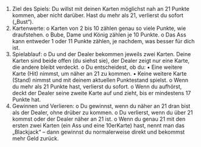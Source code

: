1. Ziel des Spiels: Du willst mit deinen Karten möglichst nah an 21 Punkte
kommen, aber nicht darüber. Hast du mehr als 21, verlierst du sofort („Bust“).
2. Kartenwerte:
o Karten von 2 bis 10 zählen genau so viele Punkte, wie draufstehen.
o Bube, Dame und König zählen je 10 Punkte.
o Das Ass kann entweder 1 oder 11 Punkte zählen, je nachdem, was besser
für dich ist.
3. Spielablauf:
o Du und der Dealer bekommen jeweils zwei Karten. Deine Karten sind
beide offen (du siehst sie), der Dealer zeigt nur eine Karte, die andere
bleibt verdeckt.
o Du entscheidest, ob du:
▪ Eine weitere Karte (Hit) nimmst, um näher an 21 zu kommen.
▪ Keine weitere Karte (Stand) nimmst und mit deinem aktuellen
Punktestand spielst.
o Wenn du mehr als 21 Punkte hast, verlierst du sofort.
o Wenn du aufhörst, deckt der Dealer seine zweite Karte auf und zieht, bis er
mindestens 17 Punkte hat.
4. Gewinnen und Verlieren:
o Du gewinnst, wenn du näher an 21 dran bist als der Dealer, ohne drüber zu
kommen.
o Du verlierst, wenn du über 21 kommst oder der Dealer näher an 21 ist.
o Wenn du genau 21 mit den ersten zwei Karten (ein Ass und eine 10erKarte) hast, nennt man das „Blackjack“ – dann gewinnst du
normalerweise direkt und bekommst mehr Geld zurück.
